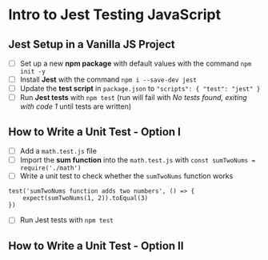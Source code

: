 # Intro to Jest Testing JavaScript
## Jest Setup in a Vanilla JS Project
- [ ] Set up a new **npm package** with default values with the command `npm init -y`
- [ ] Install **Jest** with the command `npm i --save-dev jest`
- [ ] Update the **test script** in `package.json` to 
        ```
        "scripts": {
            "test": "jest"
        }
        ```
- [ ] Run **Jest tests** with `npm test` (run will fail with *No tests found, exiting with code 1* until tests are written)

## How to Write a Unit Test - Option I
- [ ] Add a `math.test.js` file
- [ ] Import the **sum function** into the `math.test.js` with `const sumTwoNums = require('./math')`
- [ ] Write a unit test to check whether the `sumTwoNums` function works
```
test('sumTwoNums function adds two numbers', () => {
    expect(sumTwoNums(1, 2)).toEqual(3)
})
```
- [ ] Run Jest tests with `npm test`

## How to Write a Unit Test - Option II
